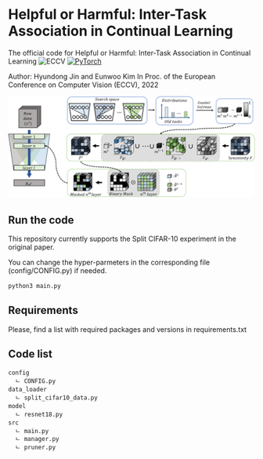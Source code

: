 # Helpful or Harmful: Inter-Task Association in Continual Learning

The official code for Helpful or Harmful: Inter-Task Association in Continual Learning ![ECCV](https://img.shields.io/badge/ECCV-2022-blue) [![PyTorch](https://img.shields.io/badge/pytorch-1.8.0-%237732a8?style=flat-square&logo=PyTorch&color=EE4C2C)](https://pytorch.org/)

Author: Hyundong Jin and Eunwoo Kim 
In Proc. of the European Conference on Computer Vision (ECCV), 2022 

<div align="center">

![h2](images/H_2_ECCV_2022.png)

</div>

## Run the code

This repository currently supports the Split CIFAR-10 experiment in the original paper.
  
You can change the hyper-parmeters in the corresponding file (config/CONFIG.py) if needed.
  
```bash
python3 main.py
```
  
## Requirements 
  
Please, find a list with required packages and versions in requirements.txt

## Code list 

```bash
config
  ㄴ CONFIG.py
data_loader
  ㄴ split_cifar10_data.py
model
  ㄴ resnet18.py
src 
  ㄴ main.py
  ㄴ manager.py
  ㄴ pruner.py
```
